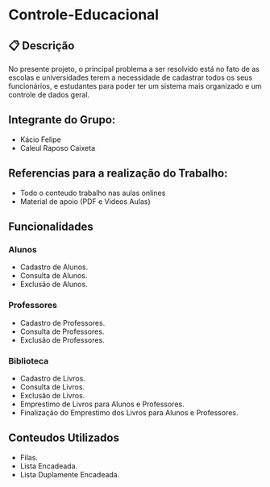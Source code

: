 # Controle-Educacional

## 📋 Descrição
No presente projeto, o principal problema a ser resolvido está no fato de as escolas e universidades terem a necessidade de cadastrar todos os seus funcionários, e estudantes para poder ter um sistema mais organizado e um controle de dados geral.

## Integrante do Grupo:
- Kácio Felipe
- Caleul Raposo Caixeta

## Referencias para a realização do Trabalho:
- Todo o conteudo trabalho nas aulas onlines
-  Material de apoio (PDF e Videos Aulas)

## Funcionalidades

### Alunos
- Cadastro de Alunos.
- Consulta de Alunos.
- Exclusão de Alunos.

### Professores
- Cadastro de Professores.
- Consulta de Professores.
- Exclusão de Professores.

### Biblioteca
- Cadastro de Livros.
- Consulta de Livros.
- Exclusão de Livros.
- Emprestimo de Livros para Alunos e Professores.
- Finalização do Emprestimo dos Livros para Alunos e Professores.

## Conteudos Utilizados
- Filas.
- Lista Encadeada.
- Lista Duplamente Encadeada.



 


